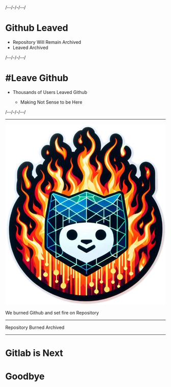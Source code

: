 

/--/-/-/--/

#  Github Leaved


- Repository Will Remain Archived
- Leaved Archived

/--/-/-/--/

# #Leave Github 

- Thousands of Users
  Leaved Github

  - Making Not Sense to be Here

/--/-/-/--/

------------


![image](42CEA677-3340-462A-A277-7CED1F3123E8.png)



We burned Github and set fire
on Repository

-------------

Repository Burned Archived

-------------

# Gitlab is Next

# Goodbye

